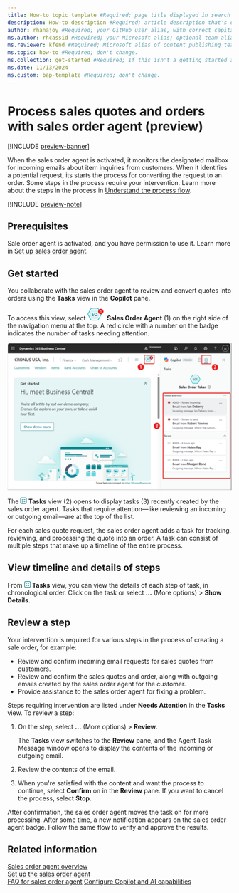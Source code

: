 ```yaml
---
title: How-to topic template #Required; page title displayed in search results. Don't enclose in quotation marks.
description: How-to description #Required; article description that's displayed in search results. Don't enclose in quotation marks. Do end with a period.
author: rhanajoy #Required; your GitHub user alias, with correct capitalization.
ms.author: rhcassid #Required; your Microsoft alias; optional team alias.
ms.reviewer: kfend #Required; Microsoft alias of content publishing team member.
ms.topic: how-to #Required; don't change.
ms.collection: get-started #Required; If this isn't a getting started article, don't remove the attribute, but leave the value blank. The values for this attribute will be updated over time.
ms.date: 11/13/2024
ms.custom: bap-template #Required; don't change.
---
```

# Process sales quotes and orders with sales order agent (preview)

[!INCLUDE [preview-banner](~/../shared-content/shared/preview-includes/preview-banner.md)]

When the sales order agent is activated, it monitors the designated mailbox for incoming emails about item inquiries from customers. When it identifies a potential request, its starts the process for converting the request to an order. Some steps in the process require your intervention. Learn more about the steps in the process in [Understand the process flow](sales-order-agent.md#understand-the-general-flow).

[!INCLUDE [preview-note](~/../shared-content/shared/preview-includes/production-ready-preview-dynamics365.md)]

## Prerequisites

Sale order agent is activated, and you have permission to use it. Learn more in [Set up sales order agent](sales-order-agent-setup.md).

## Get started

You collaborate with the sales order agent to review and convert quotes into orders using the **Tasks** view in the **Copilot** pane.

To access this view, select ![Shows sales order agent icon with an open action.](media/soa-activated-number-icon.png) **Sales Order Agent** (1) on the right side of the navigation menu at the top. A red circle with a number on the badge indicates the number of tasks needing attention.  

![Shows the task view with steps](media/sot-task-view-callouts.png)

The ![Shows the task view icon](media/sot-task-view-icon.png) **Tasks** view (2) opens to display tasks (3) recently created by the sales order agent. Tasks that require attention&mdash;like reviewing an incoming or outgoing email&mdash;are at the top of the list.  

For each sales quote request, the sales order agent adds a task for tracking, reviewing, and processing the quote into an order. A task can consist of multiple steps that make up a timeline of the entire process.

## View timeline and details of steps

From ![Shows the task view icon](media/sot-task-view-icon.png) **Tasks** view, you can view the details of each step of task, in chronological order. Click on the task or select **...** (More options) > **Show Details**.  

## Review a step

Your intervention is required for various steps in the process of creating a sale order, for example:

- Review and confirm incoming email requests for sales quotes from customers.
- Review and confirm the sales quotes and order, along with outgoing emails created by the sales order agent for the customer.
- Provide assistance to the sales order agent for fixing a problem.

Steps requiring intervention are listed under **Needs Attention** in the **Tasks** view. To review a step: 

1. On the step, select **...** (More options) > **Review**.  

   The **Tasks** view switches to the **Review** pane, and the Agent Task Message window opens to display the contents of the incoming or outgoing email.  
1. Review the contents of the email. 
1. When you're satisfied with the content and want the process to continue, select **Confirm** on in the **Review** pane. If you want to cancel the process, select **Stop**.

After confirmation, the sales order agent moves the task on for more processing. After some time, a new notification appears on the sales order agent badge. Follow the same flow to verify and approve the results.

## Related information

[Sales order agent overview](sales-order-agent.md)  
[Set up the sales order agent](sales-order-agent-setup.md)  
[FAQ for sales order agent](faqs-sales-order-taker-agent.md)
[Configure Copilot and AI capabilities](enable-ai.md)  